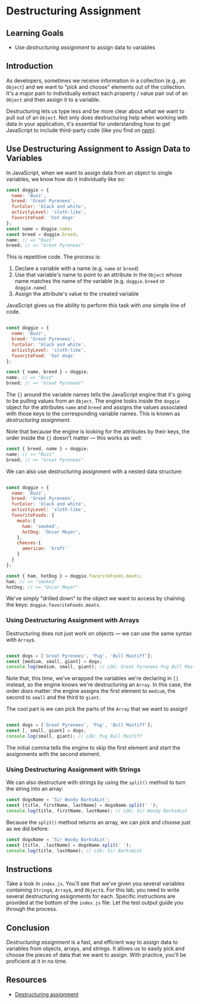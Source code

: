 # Destructuring Assignment

## Learning Goals

- Use _destructuring assignment_ to assign data to variables

## Introduction

As developers, sometimes we receive information in a collection (e.g., an
`Object`) and we want to "pick and choose" elements out of the collection. It's
a major pain to individually extract each property / value pair out of an
`Object` and then assign it to a variable.

Destructuring lets us type less and be more clear about what we want to pull
out of an `Object`.  Not only does destructuring help when working with data in
your application, it's essential for understanding how to get JavaScript to
include third-party code (like you find on [npm][]).

## Use Destructuring Assignment to Assign Data to Variables

In JavaScript, when we want to assign data from an object to single variables,
we know how do it individually like so:

```js
const doggie = {
  name: 'Buzz',
  breed: 'Great Pyrenees',
  furColor: 'black and white',
  activityLevel: 'sloth-like',
  favoriteFood: 'hot dogs'
};
const name = doggie.name;
const breed = doggie.breed;
name; // => "Buzz"
breed; // => "Great Pyrenees"
```

This is repetitive code. The process is:

1. Declare a variable with a name (e.g. `name` or `breed`)
2. Use that variable's name to point to an attribute in the `Object` whose name
   matches the name of the variable (e.g. `doggie.breed` or `doggie.name`)
3. Assign the attribute's value to the created variable

JavaScript gives us the ability to perform this task with _one_ simple line of
code.

```js

const doggie = {
  name: 'Buzz',
  breed: 'Great Pyrenees',
  furColor: 'black and white',
  activityLevel: 'sloth-like',
  favoriteFood: 'hot dogs'
};

const { name, breed } = doggie;
name; // => "Buzz"
breed; // => "Great Pyrenees"

```

The `{}` around the variable names tells the JavaScript engine that it's going
to be pulling values from an `Object`. The engine looks inside the `doggie`
object for the attributes `name` and `breed` and assigns the values associated
with those keys to the corresponding variable names. This is known as
_destructuring assignment_.

Note that because the engine is looking for the attributes by their keys, the
order inside the `{}` doesn't matter — this works as well:

```js
const { breed, name } = doggie;
name; // => "Buzz"
breed; // => "Great Pyrenees"
```

We can also use destructuring assignment with a nested data structure:

```js

const doggie = {
  name: 'Buzz',
  breed: 'Great Pyrenees',
  furColor: 'black and white',
  activityLevel: 'sloth-like',
  favoriteFoods: {
    meats:{
      ham: 'smoked',
      hotDog: 'Oscar Meyer',
    },
    cheeses:{
      american: 'kraft'
    }
  }
};

const { ham, hotDog } = doggie.favoriteFoods.meats;
ham; // => "smoked"
hotDog; // => "Oscar Meyer"
```

We've simply "drilled down" to the object we want to access by chaining the
keys: `doggie.favoriteFoods.meats`.

### Using Destructuring Assignment with Arrays

Destructuring does not just work on objects — we can use the same syntax
with `Array`s.

```js

const dogs = ['Great Pyrenees', 'Pug', 'Bull Mastiff'];
const [medium, small, giant] = dogs;
console.log(medium, small, giant); // LOG: Great Pyrenees Pug Bull Mastiff
```

Note that, this time, we've wrapped the variables we're declaring in `[]`
instead, so the engine knows we're destructuring an `Array`. In this case, the
order *does* matter: the engine assigns the first element to `medium`, the
second to `small` and the third to `giant`.

The cool part is we can pick the parts of the `Array` that we want to assign!

```js

const dogs = ['Great Pyrenees', 'Pug', 'Bull Mastiff'];
const [, small, giant] = dogs;
console.log(small, giant); // LOG: Pug Bull Mastiff
```

The initial comma tells the engine to skip the first element and start the
assignments with the second element.

### Using Destructuring Assignment with Strings

We can also destructure with strings by using the `split()` method to turn the
string into an array:

```js
const dogsName = 'Sir Woody BarksALot';
const [title, firstName, lastName] = dogsName.split(' ');
console.log(title, firstName, lastName); // LOG: Sir Woody BarksALot
```

Because the `split()` method returns an array, we can pick and choose just as we
did before:

```js
const dogsName = 'Sir Woody BarksALot';
const [title, ,lastName] = dogsName.split(' ');
console.log(title, lastName); // LOG: Sir BarksALot
```

## Instructions

Take a look in `index.js`. You'll see that we've given you several variables
containing `String`s, `Array`s, and `Object`s. For this lab, you need to write
several destructuring assignments for each. Specific instructions are provided
at the bottom of the `index.js` file. Let the test output guide you through the
process.

## Conclusion

_Destructuring assignment_ is a fast, and efficient way to assign data to
variables from objects, arrays, and strings. It allows us to easily pick and
choose the pieces of data that we want to assign. With practice, you'll be
proficient at it in no time.

## Resources

- [Destructuring assignment](https://developer.mozilla.org/en-US/docs/Web/JavaScript/Reference/Operators/Destructuring_assignment)

[npm]: https://www.npmjs.com/
